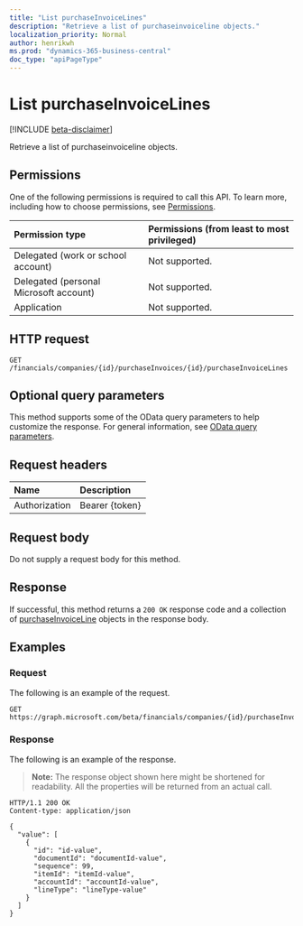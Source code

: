 ```yaml
---
title: "List purchaseInvoiceLines"
description: "Retrieve a list of purchaseinvoiceline objects."
localization_priority: Normal
author: henrikwh
ms.prod: "dynamics-365-business-central"
doc_type: "apiPageType"
---
```


# List purchaseInvoiceLines

[!INCLUDE [beta-disclaimer](../../includes/beta-disclaimer.md)]

Retrieve a list of purchaseinvoiceline objects.

## Permissions

One of the following permissions is required to call this API. To learn more, including how to choose permissions, see [Permissions](/graph/permissions-reference).

| Permission type                        | Permissions (from least to most privileged) |
|:---------------------------------------|:--------------------------------------------|
| Delegated (work or school account)     | Not supported. |
| Delegated (personal Microsoft account) | Not supported. |
| Application                            | Not supported. |

## HTTP request

<!-- { "blockType": "ignored" } -->

```http
GET /financials/companies/{id}/purchaseInvoices/{id}/purchaseInvoiceLines
```

## Optional query parameters

This method supports some of the OData query parameters to help customize the response. For general information, see [OData query parameters](/graph/query-parameters).

## Request headers

| Name      |Description|
|:----------|:----------|
| Authorization | Bearer {token} |

## Request body

Do not supply a request body for this method.

## Response

If successful, this method returns a `200 OK` response code and a collection of [purchaseInvoiceLine](../resources/dynamics-purchaseinvoiceline.md) objects in the response body.

## Examples

### Request

The following is an example of the request.
<!-- {
  "blockType": "request",
  "name": "get_purchaseinvoicelines"
}-->

```http
GET https://graph.microsoft.com/beta/financials/companies/{id}/purchaseInvoices/{id}/purchaseInvoiceLines
```

### Response

The following is an example of the response.

> **Note:** The response object shown here might be shortened for readability. All the properties will be returned from an actual call.

<!-- {
  "blockType": "response",
  "truncated": true,
  "@odata.type": "microsoft.graph.purchaseInvoiceLine",
  "isCollection": true
} -->

```http
HTTP/1.1 200 OK
Content-type: application/json

{
  "value": [
    {
      "id": "id-value",
      "documentId": "documentId-value",
      "sequence": 99,
      "itemId": "itemId-value",
      "accountId": "accountId-value",
      "lineType": "lineType-value"
    }
  ]
}
```

<!-- uuid: 16cd6b66-4b1a-43a1-adaf-3a886856ed98
2019-02-04 14:57:30 UTC -->
<!-- {
  "type": "#page.annotation",
  "description": "List purchaseInvoiceLines",
  "keywords": "",
  "section": "documentation",
  "tocPath": ""
}-->